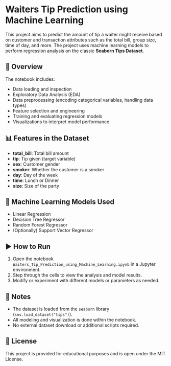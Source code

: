 # Waiters Tip Prediction using Machine Learning

This project aims to predict the amount of tip a waiter might receive based on customer and transaction attributes such as the total bill, group size, time of day, and more. The project uses machine learning models to perform regression analysis on the classic **Seaborn Tips Dataset**.

## 📘 Overview

The notebook includes:

* Data loading and inspection
* Exploratory Data Analysis (EDA)
* Data preprocessing (encoding categorical variables, handling data types)
* Feature selection and engineering
* Training and evaluating regression models
* Visualizations to interpret model performance

## 📊 Features in the Dataset

* **total\_bill**: Total bill amount
* **tip**: Tip given (target variable)
* **sex**: Customer gender
* **smoker**: Whether the customer is a smoker
* **day**: Day of the week
* **time**: Lunch or Dinner
* **size**: Size of the party

## 🤖 Machine Learning Models Used

* Linear Regression
* Decision Tree Regressor
* Random Forest Regressor
* (Optionally) Support Vector Regressor

## ▶️ How to Run

1. Open the notebook `Waiters_Tip_Prediction_using_Machine_Learning.ipynb` in a Jupyter environment.
2. Step through the cells to view the analysis and model results.
3. Modify or experiment with different models or parameters as needed.

## 📝 Notes

* The dataset is loaded from the `seaborn` library (`sns.load_dataset("tips")`).
* All modeling and visualization is done within the notebook.
* No external dataset download or additional scripts required.

## 📄 License

This project is provided for educational purposes and is open under the MIT License.
